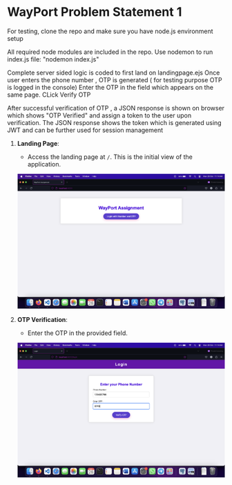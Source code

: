 # WayPort Problem Statement 1

 For testing,  clone the repo and make sure you have node.js environment setup

All required node modules are included in the repo.
Use nodemon to run index.js file: "nodemon index.js"

Complete server sided logic is coded to first land on landingpage.ejs 
Once user enters the phone number , OTP is generated ( for testing purpose OTP is logged in the console)
Enter the OTP in the field which appears on the same page.
CLick Verify OTP 


After successful verification of OTP , a JSON response is shown on browser which shows 
"OTP Verified" and assign a token to the user upon verification.
The JSON response shows the token which is generated using JWT and can be further used for session management

1. **Landing Page**:
   - Access the landing page at `/`. This is the initial view of the application.

   ![Landing Page Screenshot](images/landing.png)

2. **OTP Verification**:
   - Enter the OTP in the provided field.

   ![OTP Verification Screenshot](images/enterOTP.png)
